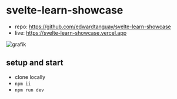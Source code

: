 # svelte-learn-showcase

- repo: https://github.com/edwardtanguay/svelte-learn-showcase
- live: https://svelte-learn-showcase.vercel.app

![grafik](https://github.com/edwardtanguay/svelte-learn-showcase/assets/446574/eedc3a43-f59c-4dcb-aed3-8d187d39b609)

## setup and start

- clone locally
- `npm ii`
- `npm run dev`
